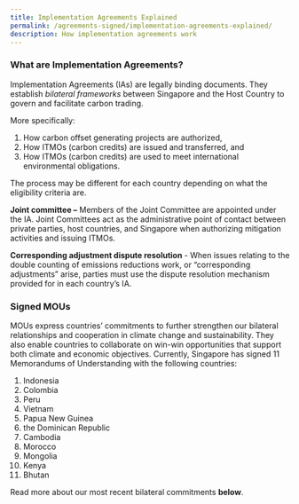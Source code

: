 ```yaml
---
title: Implementation Agreements Explained
permalink: /agreements-signed/implementation-agreements-explained/
description: How implementation agreements work
---
```

### What are Implementation Agreements?

Implementation Agreements (IAs) are legally binding documents. They establish _bilateral frameworks_ between Singapore and the Host Country to govern and facilitate carbon trading.

More specifically: 
1) How carbon offset generating projects are authorized, 
2) How ITMOs (carbon credits) are issued and transferred, and
3) How ITMOs (carbon credits) are used to meet international environmental obligations. 

The process may be different for each country depending on what the eligibility criteria are.


**Joint committee –** Members of the Joint Committee are appointed under the IA. Joint Committees act as the administrative point of contact between private parties, host countries, and Singapore when authorizing mitigation activities and issuing ITMOs.

**Corresponding adjustment dispute resolution** - When issues relating to the double counting of emissions reductions work, or “corresponding adjustments” arise, parties must use the dispute resolution mechanism provided for in each country’s IA.


### Signed MOUs

MOUs express countries’ commitments to further strengthen our bilateral relationships and cooperation in climate change and sustainability. They also enable countries to collaborate on win-win opportunities that support both climate and economic objectives. Currently, Singapore has signed 11 Memorandums of Understanding with the following countries:
1. Indonesia
2. Colombia
3. Peru
4. Vietnam
5. Papua New Guinea
6. the Dominican Republic
7. Cambodia
8. Morocco
9. Mongolia
10. Kenya
11. Bhutan

Read more about our most recent bilateral commitments **below**.